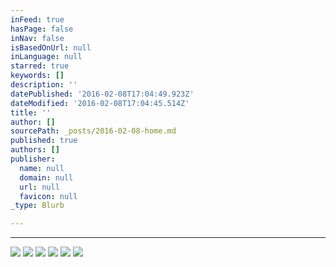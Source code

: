 ```yaml
---
inFeed: true
hasPage: false
inNav: false
isBasedOnUrl: null
inLanguage: null
starred: true
keywords: []
description: ''
datePublished: '2016-02-08T17:04:49.923Z'
dateModified: '2016-02-08T17:04:45.514Z'
title: ''
author: []
sourcePath: _posts/2016-02-08-home.md
published: true
authors: []
publisher:
  name: null
  domain: null
  url: null
  favicon: null
_type: Blurb

---
```

---
![](https://the-grid-user-content.s3-us-west-2.amazonaws.com/c2745a6f-8254-449f-a26f-74ffdbaec74a.jpg)
![](https://the-grid-user-content.s3-us-west-2.amazonaws.com/49435e8f-f567-47bd-9281-db1fc47a55ba.jpg)
![](https://the-grid-user-content.s3-us-west-2.amazonaws.com/7f500575-c35a-4a1a-be56-86b869f6906b.jpg)
![](https://the-grid-user-content.s3-us-west-2.amazonaws.com/12363249-5264-40ed-83fd-84e7e68c370a.jpg)
![](https://the-grid-user-content.s3-us-west-2.amazonaws.com/530c7880-587d-4f8b-80dd-ea19c20a871b.jpg)
![](https://the-grid-user-content.s3-us-west-2.amazonaws.com/7a23c4be-c733-4e33-a9cb-fd5ec5a37c62.jpg)